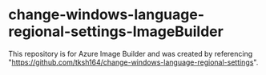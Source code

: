 # change-windows-language-regional-settings-ImageBuilder
This repository is for Azure Image Builder and was created by referencing "https://github.com/tksh164/change-windows-language-regional-settings".
